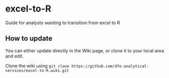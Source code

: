 # excel-to-R
Guide for analysts wanting to transition from excel to R

## How to update
You can either update directly in the Wiki page, or clone it to your local area and edit.

Clone the wiki using
`git clone https://github.com/dfe-analytical-services/excel-to-R.wiki.git`
